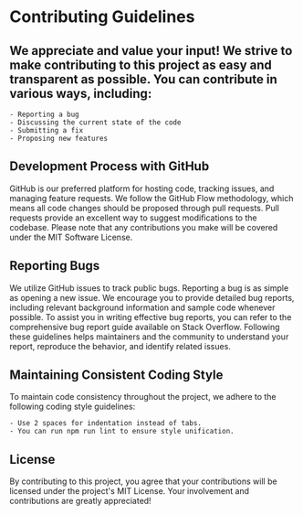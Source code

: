 # Contributing Guidelines

## We appreciate and value your input! We strive to make contributing to this project as easy and transparent as possible. You can contribute in various ways, including:

    - Reporting a bug
    - Discussing the current state of the code
    - Submitting a fix
    - Proposing new features

## Development Process with GitHub

GitHub is our preferred platform for hosting code, tracking issues, and managing feature requests. We follow the GitHub Flow methodology, which means all code changes should be proposed through pull requests. Pull requests provide an excellent way to suggest modifications to the codebase. Please note that any contributions you make will be covered under the MIT Software License.

## Reporting Bugs

We utilize GitHub issues to track public bugs. Reporting a bug is as simple as opening a new issue. We encourage you to provide detailed bug reports, including relevant background information and sample code whenever possible. To assist you in writing effective bug reports, you can refer to the comprehensive bug report guide available on Stack Overflow. Following these guidelines helps maintainers and the community to understand your report, reproduce the behavior, and identify related issues.

## Maintaining Consistent Coding Style

To maintain code consistency throughout the project, we adhere to the following coding style guidelines:

    - Use 2 spaces for indentation instead of tabs.
    - You can run npm run lint to ensure style unification.

## License

By contributing to this project, you agree that your contributions will be licensed under the project's MIT License. Your involvement and contributions are greatly appreciated!
